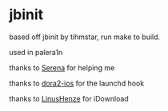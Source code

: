 # jbinit
based off jbinit by tihmstar, run make to build.

used in palera1n

thanks to [Serena](https://github.com/SerenaKit) for helping me

thanks to [dora2-ios](https://github.com/dora2-iOS) for the launchd hook

thanks to [LinusHenze](https://github.com/LinusHenze) for iDownload 
